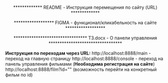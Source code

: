 <p align="center">************* README - Инструкция перемещения по сайту (URL) *************</p>
<p align="center">****************** FIGMA - функционал/кликабельность на сайте ******************</p>
<p align="center">********************************* ТЗ.docx - О панели управления *********************************</p>

**Инструкция по переходам через URL:**
http://localhost:8888/main - переход на главную страницу
http://localhost:8888/console - переход на панель управления фильмами (**Необходима регистрация на сайте**)
http://localhost:8888/film?id="" (возможность перейти на конкретный фильм по id)


